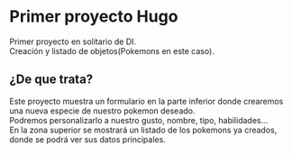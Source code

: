 # Primer proyecto Hugo
Primer proyecto en solitario de DI.   
Creación y listado de objetos(Pokemons en este caso).
## ¿De que trata?
Este proyecto muestra un formulario en la parte inferior donde crearemos una nueva especie de nuestro pokemon deseado.  
Podremos personalizarlo a nuestro gusto, nombre, tipo, habilidades...  
En la zona superior se mostrará un listado de los pokemons ya creados, donde se podrá ver sus datos principales.

